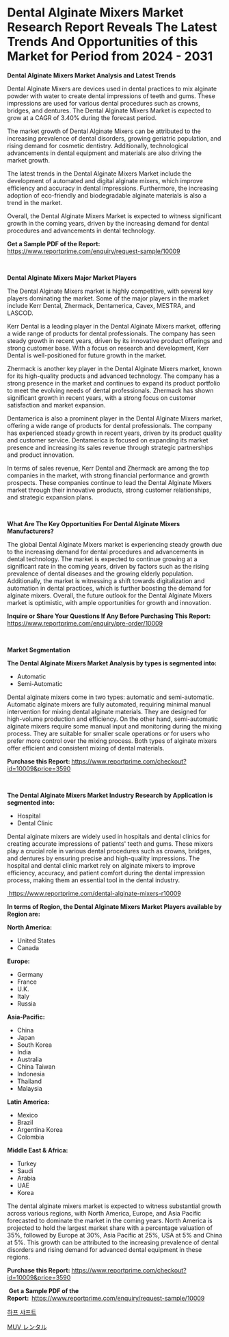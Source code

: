 <p><h1>Dental Alginate Mixers Market Research Report Reveals The Latest Trends And Opportunities of this Market for Period from 2024 - 2031</h1></p><p><strong>Dental Alginate Mixers Market Analysis and Latest Trends</strong></p>
<p><p>Dental Alginate Mixers are devices used in dental practices to mix alginate powder with water to create dental impressions of teeth and gums. These impressions are used for various dental procedures such as crowns, bridges, and dentures. The Dental Alginate Mixers Market is expected to grow at a CAGR of 3.40% during the forecast period. </p><p>The market growth of Dental Alginate Mixers can be attributed to the increasing prevalence of dental disorders, growing geriatric population, and rising demand for cosmetic dentistry. Additionally, technological advancements in dental equipment and materials are also driving the market growth. </p><p>The latest trends in the Dental Alginate Mixers Market include the development of automated and digital alginate mixers, which improve efficiency and accuracy in dental impressions. Furthermore, the increasing adoption of eco-friendly and biodegradable alginate materials is also a trend in the market. </p><p>Overall, the Dental Alginate Mixers Market is expected to witness significant growth in the coming years, driven by the increasing demand for dental procedures and advancements in dental technology.</p></p>
<p><strong>Get a Sample PDF of the Report:&nbsp;</strong> <a href="https://www.reportprime.com/enquiry/request-sample/10009">https://www.reportprime.com/enquiry/request-sample/10009</a></p>
<p>&nbsp;</p>
<p><strong>Dental Alginate Mixers Major Market Players</strong></p>
<p><p>The Dental Alginate Mixers market is highly competitive, with several key players dominating the market. Some of the major players in the market include Kerr Dental, Zhermack, Dentamerica, Cavex, MESTRA, and LASCOD.</p><p>Kerr Dental is a leading player in the Dental Alginate Mixers market, offering a wide range of products for dental professionals. The company has seen steady growth in recent years, driven by its innovative product offerings and strong customer base. With a focus on research and development, Kerr Dental is well-positioned for future growth in the market.</p><p>Zhermack is another key player in the Dental Alginate Mixers market, known for its high-quality products and advanced technology. The company has a strong presence in the market and continues to expand its product portfolio to meet the evolving needs of dental professionals. Zhermack has shown significant growth in recent years, with a strong focus on customer satisfaction and market expansion.</p><p>Dentamerica is also a prominent player in the Dental Alginate Mixers market, offering a wide range of products for dental professionals. The company has experienced steady growth in recent years, driven by its product quality and customer service. Dentamerica is focused on expanding its market presence and increasing its sales revenue through strategic partnerships and product innovation.</p><p>In terms of sales revenue, Kerr Dental and Zhermack are among the top companies in the market, with strong financial performance and growth prospects. These companies continue to lead the Dental Alginate Mixers market through their innovative products, strong customer relationships, and strategic expansion plans.</p></p>
<p>&nbsp;</p>
<p><strong>What Are The Key Opportunities For Dental Alginate Mixers Manufacturers?</strong></p>
<p><p>The global Dental Alginate Mixers market is experiencing steady growth due to the increasing demand for dental procedures and advancements in dental technology. The market is expected to continue growing at a significant rate in the coming years, driven by factors such as the rising prevalence of dental diseases and the growing elderly population. Additionally, the market is witnessing a shift towards digitalization and automation in dental practices, which is further boosting the demand for alginate mixers. Overall, the future outlook for the Dental Alginate Mixers market is optimistic, with ample opportunities for growth and innovation.</p></p>
<p><strong>Inquire or Share Your Questions If Any Before Purchasing This Report:</strong> <a href="https://www.reportprime.com/enquiry/pre-order/10009">https://www.reportprime.com/enquiry/pre-order/10009</a></p>
<p>&nbsp;</p>
<p><strong>Market Segmentation</strong></p>
<p><strong>The Dental Alginate Mixers Market Analysis by types is segmented into:</strong></p>
<p><ul><li>Automatic</li><li>Semi-Automatic</li></ul></p>
<p><p>Dental alginate mixers come in two types: automatic and semi-automatic. Automatic alginate mixers are fully automated, requiring minimal manual intervention for mixing dental alginate materials. They are designed for high-volume production and efficiency. On the other hand, semi-automatic alginate mixers require some manual input and monitoring during the mixing process. They are suitable for smaller scale operations or for users who prefer more control over the mixing process. Both types of alginate mixers offer efficient and consistent mixing of dental materials.</p></p>
<p><strong>Purchase this Report:&nbsp;</strong><a href="https://www.reportprime.com/checkout?id=10009&price=3590">https://www.reportprime.com/checkout?id=10009&price=3590</a></p>
<p>&nbsp;</p>
<p><strong>The Dental Alginate Mixers Market Industry Research by Application is segmented into:</strong></p>
<p><ul><li>Hospital</li><li>Dental Clinic</li></ul></p>
<p><p>Dental alginate mixers are widely used in hospitals and dental clinics for creating accurate impressions of patients' teeth and gums. These mixers play a crucial role in various dental procedures such as crowns, bridges, and dentures by ensuring precise and high-quality impressions. The hospital and dental clinic market rely on alginate mixers to improve efficiency, accuracy, and patient comfort during the dental impression process, making them an essential tool in the dental industry.</p></p>
<p><a href="https://www.reportprime.com/dental-alginate-mixers-r10009">&nbsp;https://www.reportprime.com/dental-alginate-mixers-r10009</a></p>
<p><strong>In terms of Region, the Dental Alginate Mixers Market Players available by Region are:</strong></p>
<p>
    <p> <strong> North America: </strong>
        <ul>
            <li>United States</li>
            <li>Canada</li>
        </ul>
        </p> 
    <p> <strong> Europe: </strong>
        <ul>
            <li>Germany</li>
            <li>France</li>
            <li>U.K.</li>
            <li>Italy</li>
            <li>Russia</li>
        </ul>
        </p> 
    <p> <strong> Asia-Pacific: </strong>
        <ul>
            <li>China</li>
            <li>Japan</li>
            <li>South Korea</li>
            <li>India</li>
            <li>Australia</li>
            <li>China Taiwan</li>
            <li>Indonesia</li>
            <li>Thailand</li>
            <li>Malaysia</li>
        </ul>
        </p> 
    <p> <strong> Latin America: </strong>
        <ul>
            <li>Mexico</li>
            <li>Brazil</li>
            <li>Argentina Korea</li>
            <li>Colombia</li>
        </ul>
        </p> 
    <p> <strong> Middle East & Africa: </strong>
        <ul>
            <li>Turkey</li>
            <li>Saudi</li>
            <li>Arabia</li>
            <li>UAE</li>
            <li>Korea</li>
        </ul>
    </p>
    </p>
<p><p>The dental alginate mixers market is expected to witness substantial growth across various regions, with North America, Europe, and Asia Pacific forecasted to dominate the market in the coming years. North America is projected to hold the largest market share with a percentage valuation of 35%, followed by Europe at 30%, Asia Pacific at 25%, USA at 5% and China at 5%. This growth can be attributed to the increasing prevalence of dental disorders and rising demand for advanced dental equipment in these regions.</p></p>
<p><strong>Purchase this Report: </strong><a href="https://www.reportprime.com/checkout?id=10009&price=3590">https://www.reportprime.com/checkout?id=10009&price=3590</a></p>
<p>&nbsp;<strong>Get a Sample PDF of the Report:&nbsp;&nbsp;</strong><a href="https://www.reportprime.com/enquiry/request-sample/10009">https://www.reportprime.com/enquiry/request-sample/10009</a></p>
<p><strong></strong></p>
<p><p><a href="https://github.com/lzrvbyqzftro57/Market-Research-Report-List-1/blob/main/194198621625.md">하프 샤프트</a></p><p><a href="https://github.com/oqxogxyvqe90775/Market-Research-Report-List-1/blob/main/487099723910.md">MUV レンタル</a></p></p>